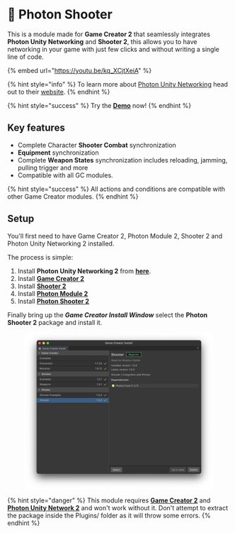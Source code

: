 # 🔫 Photon Shooter

This is a module made for **Game Creator 2** that seamlessly integrates **Photon Unity Networking** and **Shooter 2**, this allows you to have networking in your game with just few clicks and without writing a single line of code.

{% embed url="https://youtu.be/kq_XCjtXeiA" %}

{% hint style="info" %}
To learn more about [Photon Unity Networking](https://doc.photonengine.com/en-us/pun/current/demos-and-tutorials/pun-basics-tutorial/intro) head out to their [website](https://doc.photonengine.com/en-us/pun/current/demos-and-tutorials/pun-basics-tutorial/intro).
{% endhint %}

{% hint style="success" %}
Try the [**Demo**](https://hjupter.itch.io/photon-shooter-2) now!
{% endhint %}

## Key features <a href="#key-features" id="key-features"></a>

* Complete Character **Shooter Combat** synchronization
* **Equipment** synchronization
* Complete **Weapon States** synchronization includes reloading, jamming, pulling trigger and more
* Compatible with all GC modules.

{% hint style="success" %}
All actions and conditions are compatible with other Game Creator modules.
{% endhint %}

## Setup <a href="#setup" id="setup"></a>

You'll first need to have Game Creator 2, Photon Module 2, Shooter 2 and Photon Unity Networking 2 installed.

The process is simple:

1. Install  **Photon Unity Networking 2** from [**here**](https://www.assetstore.unity3d.com/en/#!/content/1786).
2. Install [**Game Creator 2**](https://assetstore.unity.com/packages/tools/game-toolkits/game-creator-2-203069)
3. Install [**Shooter 2**](https://assetstore.unity.com/packages/tools/game-toolkits/shooter-2-game-creator-2-by-catsoft-works-291968)
4. Install [**Photon Module 2**](https://assetstore.unity.com/packages/tools/network/photon-module-2-game-creator-2-248274)
5. Install [**Photon Shooter 2**](https://u3d.as/3jfa)

Finally bring up the _**Game Creator Install Window**_ select the **Photon Shooter 2** package and install it.

<figure><img src="../../../.gitbook/assets/image (3) (1).png" alt=""><figcaption></figcaption></figure>

{% hint style="danger" %}
This module requires [**Game Creator 2**](https://assetstore.unity.com/packages/tools/game-toolkits/game-creator-2-203069) and [**Photon Unity Network 2**](https://assetstore.unity.com/packages/tools/network/pun-2-free-119922) and won't work without it. Don't attempt to extract the package inside the Plugins/ folder as it will throw some errors.
{% endhint %}
